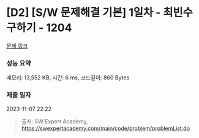 # [D2] [S/W 문제해결 기본] 1일차 - 최빈수 구하기 - 1204 

[문제 링크](https://swexpertacademy.com/main/code/problem/problemDetail.do?contestProbId=AV13zo1KAAACFAYh) 

### 성능 요약

메모리: 13,552 KB, 시간: 6 ms, 코드길이: 860 Bytes

### 제출 일자

2023-11-07 22:22



> 출처: SW Expert Academy, https://swexpertacademy.com/main/code/problem/problemList.do